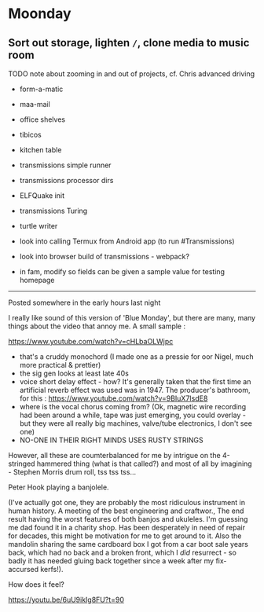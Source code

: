 # Moonday

## Sort out storage, lighten `/`, clone media to music room
TODO note about zooming in and out of projects, cf. Chris advanced driving

* form-a-matic
* maa-mail
* office shelves
* tibicos
* kitchen table

* transmissions simple runner
* transmissions processor dirs
* ELFQuake init
* transmissions Turing

* turtle writer

* look into calling Termux from Android app (to run #Transmissions)
* look into browser build of transmissions - webpack?


* in fam, modify so fields can be given a sample value for testing
homepage

---

Posted somewhere in the early hours last night

I really like sound of this version of 'Blue Monday', but there are many, many things about the video that annoy me. A small sample :

https://www.youtube.com/watch?v=cHLbaOLWjpc

* that's a cruddy monochord (I made one as a pressie for oor Nigel, much  more practical & prettier)
* the sig gen looks at least late 40s
* voice short delay effect - how? It's generally taken that the first time an artificial reverb effect was used was in 1947. The producer's bathroom, for this : https://www.youtube.com/watch?v=9BIuX7IsdE8
* where is the vocal chorus coming from? (Ok, magnetic wire recording had been around a while, tape was just emerging, you could overlay - but they were all really big machines, valve/tube electronics, I don't see one)
* NO-ONE IN THEIR RIGHT MINDS USES RUSTY STRINGS

However, all these are coumterbalanced for me by intrigue on the 4-stringed hammered thing (what is that called?) and most of all by imagining - Stephen Morris drum roll, tss tss tss...

Peter Hook playing a banjolele.

(I've actually got one, they are probably the most ridiculous instrument in human history. A meeting of the best engineering and craftwor., The end result having the worst features of both banjos and ukuleles.
I'm guessing me dad found it in a charity shop. Has been desperately in need of repair for decades, this might be motivation for me to get around to it. Also the mandolin sharing the same cardboard box I got from a car boot sale years back, which had no back and a broken front, which I *did* resurrect - so badly it has needed gluing back together since a week after my fix- accursed kerfs!).

How does it feel?

https://youtu.be/6uU9ikIg8FU?t=90
